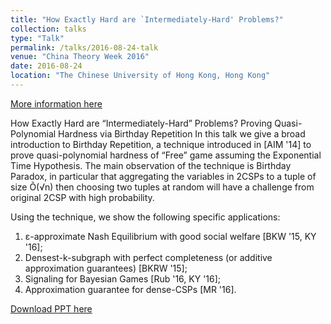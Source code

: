 ```yaml
---
title: "How Exactly Hard are `Intermediately-Hard' Problems?"
collection: talks
type: "Talk"
permalink: /talks/2016-08-24-talk
venue: "China Theory Week 2016"
date: 2016-08-24
location: "The Chinese University of Hong Kong, Hong Kong"
---
```


[More information here](http://www.itcsc.cuhk.edu.hk/Workshops/CTW16_Workshop/chinatheoryweek.html#ko)

How Exactly Hard are “Intermediately-Hard” Problems? Proving Quasi-Polynomial Hardness via Birthday Repetition
In this talk we give a broad introduction to Birthday Repetition, a technique introduced in [AIM '14] to prove quasi-polynomial hardness of “Free” game assuming the Exponential Time Hypothesis. The main observation of the technique is Birthday Paradox, in particular that aggregating the variables in 2CSPs to a tuple of size Õ(√n) then choosing two tuples at random will have a challenge from original 2CSP with high probability.

Using the technique, we show the following specific applications:

1. ε-approximate Nash Equilibrium with good social welfare [BKW '15, KY '16];
2. Densest-k-subgraph with perfect completeness (or additive approximation guarantees) [BKRW '15];
3. Signaling for Bayesian Games [Rub '16, KY '16];
4. Approximation guarantee for dense-CSPs [MR '16].

[Download PPT here](http://youngkunko.github.io/files/ChinaTheoryWeek.pdf)